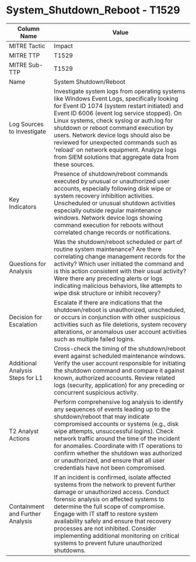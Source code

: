 # System_Shutdown_Reboot - T1529

| Column Name | Value |
|-------------|-------|
| MITRE Tactic | Impact |
| MITRE TTP | T1529 |
| MITRE Sub-TTP | T1529 |
| Name | System Shutdown/Reboot |
| Log Sources to Investigate | Investigate system logs from operating systems like Windows Event Logs, specifically looking for Event ID 1074 (system restart initiated) and Event ID 6006 (event log service stopped). On Linux systems, check syslog or auth.log for shutdown or reboot command execution by users. Network device logs should also be reviewed for unexpected commands such as 'reload' on network equipment. Analyze logs from SIEM solutions that aggregate data from these sources. |
| Key Indicators | Presence of shutdown/reboot commands executed by unusual or unauthorized user accounts, especially following disk wipe or system recovery inhibition activities. Unscheduled or unusual shutdown activities especially outside regular maintenance windows. Network device logs showing command execution for reboots without correlated change records or notifications. |
| Questions for Analysis | Was the shutdown/reboot scheduled or part of routine system maintenance? Are there correlating change management records for the activity? Which user initiated the command and is this action consistent with their usual activity? Were there any preceding alerts or logs indicating malicious behaviors, like attempts to wipe disk structure or inhibit recovery? |
| Decision for Escalation | Escalate if there are indications that the shutdown/reboot is unauthorized, unscheduled, or occurs in conjunction with other suspicious activities such as file deletions, system recovery alterations, or anomalous user account activities such as multiple failed logins. |
| Additional Analysis Steps for L1 | Cross-check the timing of the shutdown/reboot event against scheduled maintenance windows. Verify the user account responsible for initiating the shutdown command and compare it against known, authorized accounts. Review related logs (security, application) for any preceding or concurrent suspicious activity. |
| T2 Analyst Actions | Perform comprehensive log analysis to identify any sequences of events leading up to the shutdown/reboot that may indicate compromised accounts or systems (e.g., disk wipe attempts, unsuccessful logins). Check network traffic around the time of the incident for anomalies. Coordinate with IT operations to confirm whether the shutdown was authorized or unauthorized, and ensure that all user credentials have not been compromised. |
| Containment and Further Analysis | If an incident is confirmed, isolate affected systems from the network to prevent further damage or unauthorized access. Conduct forensic analysis on affected systems to determine the full scope of compromise. Engage with IT staff to restore system availability safely and ensure that recovery processes are not inhibited. Consider implementing additional monitoring on critical systems to prevent future unauthorized shutdowns. |
